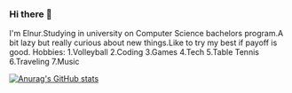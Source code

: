 ### Hi there 👋

I'm Elnur.Studying in university on Computer Science bachelors program.A bit lazy but really curious about new things.Like to try my best if payoff is good.
Hobbies:
      1.Volleyball 
      2.Coding
      3.Games
      4.Tech
      5.Table Tennis 
      6.Traveling
      7.Music
      
[![Anurag's GitHub stats](https://github-readme-stats.vercel.app/api?username=Elsl11)](https://github.com/anuraghazra/github-readme-stats)
